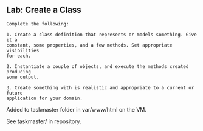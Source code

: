 ## Lab: Create a Class
```
Complete the following:

1. Create a class definition that represents or models something. Give it a
constant, some properties, and a few methods. Set appropriate visibilities
for each.

2. Instantiate a couple of objects, and execute the methods created producing
some output.

3. Create something with is realistic and appropriate to a current or future
application for your domain.

```

Added to taskmaster folder in var/www/html on the VM.

See taskmaster/ in repository.